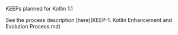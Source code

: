 KEEPs planned for Kotlin 1.1

See the process description [here](KEEP-1. Kotlin Enhancement and Evolution Process.md)